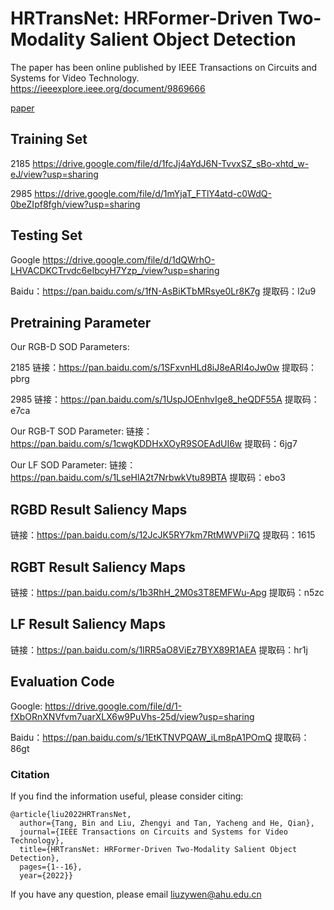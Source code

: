 # HRTransNet: HRFormer-Driven Two-Modality Salient Object Detection

The paper has been online published by IEEE Transactions on Circuits and Systems for Video Technology.
https://ieeexplore.ieee.org/document/9869666

[paper](https://github.com/liuzywen/SwinNet/blob/main/SwinNetRevision.pdf)


## Training Set
2185
https://drive.google.com/file/d/1fcJj4aYdJ6N-TvvxSZ_sBo-xhtd_w-eJ/view?usp=sharing


2985
https://drive.google.com/file/d/1mYjaT_FTlY4atd-c0WdQ-0beZIpf8fgh/view?usp=sharing

## Testing Set


Google
https://drive.google.com/file/d/1dQWrhO-LHVACDKCTrvdc6eIbcyH7Yzp_/view?usp=sharing

Baidu：https://pan.baidu.com/s/1fN-AsBiKTbMRsye0Lr8K7g 
提取码：l2u9 




## Pretraining Parameter
Our RGB-D SOD Parameters: 


2185
链接：https://pan.baidu.com/s/1SFxvnHLd8iJ8eARI4oJw0w 
提取码：pbrg  


2985
链接：https://pan.baidu.com/s/1UspJOEnhvIge8_heQDF55A 
提取码：e7ca 


Our RGB-T SOD Parameter: 
链接：https://pan.baidu.com/s/1cwgKDDHxXOyR9SOEAdUI6w 
提取码：6jg7 



Our LF SOD Parameter: 
链接：https://pan.baidu.com/s/1LseHlA2t7NrbwkVtu89BTA 
提取码：ebo3 


##  RGBD Result Saliency Maps 

链接：https://pan.baidu.com/s/12JcJK5RY7km7RtMWVPii7Q 
提取码：1615 


##  RGBT Result Saliency Maps 
链接：https://pan.baidu.com/s/1b3RhH_2M0s3T8EMFWu-Apg 
提取码：n5zc 

##  LF Result Saliency Maps 
链接：https://pan.baidu.com/s/1IRR5aO8ViEz7BYX89R1AEA 
提取码：hr1j 


## Evaluation Code

Google: https://drive.google.com/file/d/1-fXbORnXNVfvm7uarXLX6w9PuVhs-25d/view?usp=sharing

Baidu：https://pan.baidu.com/s/1EtKTNVPQAW_iLm8pA1POmQ 
提取码：86gt 



### Citation

If you find the information useful, please consider citing:

```
@article{liu2022HRTransNet,
  author={Tang, Bin and Liu, Zhengyi and Tan, Yacheng and He, Qian},
  journal={IEEE Transactions on Circuits and Systems for Video Technology}, 
  title={HRTransNet: HRFormer-Driven Two-Modality Salient Object Detection}, 
  pages={1--16},
  year={2022}}
```
If you have any question, please email  liuzywen@ahu.edu.cn
